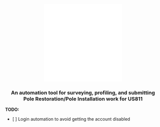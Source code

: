 <div align="center">

  <picture>
    <source media="(prefers-color-scheme: light)" srcset="/docs/811_logo_light.svg">
    <img src="/docs/811_logo_light.svg" width="50%" height="50%" alt="811 Logo">
  </picture>

  <h3>
    An automation tool for surveying, profiling, and submitting Pole Restoration/Pole Installation work for US811
  </h3>

</div>

<p><strong>TODO:</strong></p>
<ul>
    <li>[ ] Login automation to avoid getting the account disabled</li>
</ul>

